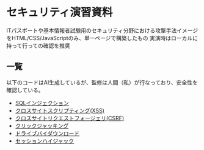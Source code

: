 # セキュリティ演習資料
ITパスポートや基本情報者試験用のセキュリティ分野における攻撃手法イメージをHTML/CSS/JavaScriptのみ、単一ページで構築したもの
実演時はローカルに持って行っての確認を推奨

## 一覧
以下のコードはAI生成しているが、監修は人間（私）が行なっており、安全性を確認している。

- [SQLインジェクション](https://shimajima-eiji.github.io/Hosting2/%E3%82%BB%E3%82%AD%E3%83%A5%E3%83%AA%E3%83%86%E3%82%A3%E6%BC%94%E7%BF%92%E8%B3%87%E6%96%99/SQL%E3%82%A4%E3%83%B3%E3%82%B7%E3%82%99%E3%82%A7%E3%82%AF%E3%82%B7%E3%83%A7%E3%83%B3%E4%BD%93%E9%A8%93.html)
- [クロスサイトスクリプティング(XSS)](https://shimajima-eiji.github.io/Hosting2/%E3%82%BB%E3%82%AD%E3%83%A5%E3%83%AA%E3%83%86%E3%82%A3%E6%BC%94%E7%BF%92%E8%B3%87%E6%96%99/xss%E4%BD%93%E9%A8%93.html)
- [クロスサイトリクエストフォージェリ(CSRF)](https://shimajima-eiji.github.io/Hosting2/%E3%82%BB%E3%82%AD%E3%83%A5%E3%83%AA%E3%83%86%E3%82%A3%E6%BC%94%E7%BF%92%E8%B3%87%E6%96%99/csrf%E4%BD%93%E9%A8%93.html)
- [クリックジャッキング](https://shimajima-eiji.github.io/Hosting2/%E3%82%BB%E3%82%AD%E3%83%A5%E3%83%AA%E3%83%86%E3%82%A3%E6%BC%94%E7%BF%92%E8%B3%87%E6%96%99/%E3%82%AF%E3%83%AA%E3%83%83%E3%82%AF%E3%82%B8%E3%83%A3%E3%83%83%E3%82%AD%E3%83%B3%E3%82%B0%E4%BD%93%E9%A8%93.html)
- [ドライブバイダウンロード]()
- [セッションハイジャック](https://shimajima-eiji.github.io/Hosting2/%E3%82%BB%E3%82%AD%E3%83%A5%E3%83%AA%E3%83%86%E3%82%A3%E6%BC%94%E7%BF%92%E8%B3%87%E6%96%99/%E3%82%BB%E3%83%83%E3%82%B7%E3%83%A7%E3%83%B3%E3%83%8F%E3%82%A4%E3%82%B7%E3%82%99%E3%83%A3%E3%83%83%E3%82%AF%E4%BD%93%E9%A8%93.html)

